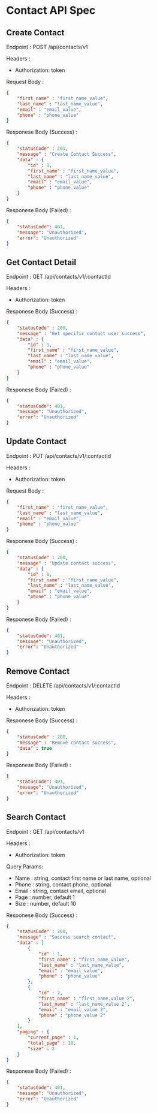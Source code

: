 # Contact API Spec

## Create Contact

Endpoint : POST /api/contacts/v1

Headers : 
- Authorization: token

Request Body : 

```json
{
    "first_name" : "first_name_value", 
    "last_name" : "last_name_value",
    "email" : "email_value",
    "phone" : "phone_value"
}
```

Responese Body (Success) : 

```json
{
    "statusCode" : 201,
    "message" : "Create Contact Success", 
    "data" : {
        "id" : 1, 
        "first_name" : "first_name_value", 
        "last_name" : "last_name_value",
        "email" : "email_value",
        "phone" : "phone_value"
    }
}
```

Responese Body (Failed) : 

```json
{
    "statusCode": 401,
    "message": "Unauthorized",
    "error": "Unauthorized"
}
```

## Get Contact Detail

Endpoint : GET /api/contacts/v1/:contactId

Headers : 
- Authorization: token

Responese Body (Success) : 

```json
{
    "statusCode" : 200,
    "message" : "Get specific contact user success", 
    "data" : {
        "id" : 1, 
        "first_name" : "first_name_value", 
        "last_name" : "last_name_value",
        "email" : "email_value",
        "phone" : "phone_value"
    }
}
```

Responese Body (Failed) : 

```json
{
    "statusCode": 401,
    "message": "Unauthorized",
    "error": "Unauthorized"
}
```

## Update Contact

Endpoint : PUT /api/contacts/v1/:contactId

Headers : 
- Authorization: token

Request Body : 

```json
{
    "first_name" : "first_name_value", 
    "last_name" : "last_name_value",
    "email" : "email_value",
    "phone" : "phone_value"
}
```

Responese Body (Success) : 

```json
{
    "statusCode" : 200,
    "message" : "Update contact success", 
    "data" : {
        "id" : 1, 
        "first_name" : "first_name_value", 
        "last_name" : "last_name_value",
        "email" : "email_value",
        "phone" : "phone_value"
    }
}
```

Responese Body (Failed) : 

```json
{
    "statusCode": 401,
    "message": "Unauthorized",
    "error": "Unauthorized"
}
```

## Remove Contact
Endpoint : DELETE /api/contacts/v1/:contactId

Headers : 
- Authorization: token

Responese Body (Success) : 

```json
{
    "statusCode" : 200,
    "message" : "Remove contact success", 
    "data" : true
}
```

Responese Body (Failed) : 

```json
{
    "statusCode": 401,
    "message": "Unauthorized",
    "error": "Unauthorized"
}
```

## Search Contact
Endpoint : GET /api/contacts/v1

Headers : 
- Authorization: token

Query Params:
- Name : string, contact first name or last name, optional
- Phone : string, contact phone, optional
- Email : string, contact email, optional
- Page : number, default 1
- Size : number, default 10

Responese Body (Success) : 

```json
{
    "statusCode" : 200,
    "message" : "Success search contact", 
    "data" : [
        {
            "id" : 1, 
            "first_name" : "first_name_value", 
            "last_name" : "last_name_value",
            "email" : "email_value",
            "phone" : "phone_value"
        },
        {
            "id" : 2, 
            "first_name" : "first_name_value 2", 
            "last_name" : "last_name_value 2",
            "email" : "email_value 2",
            "phone" : "phone_value 2"
        }
    ],
    "paging" : {
        "current_page" : 1,
        "total_page" : 10,
        "size" : 2 
    }
}
```

Responese Body (Failed) : 

```json
{
    "statusCode": 401,
    "message": "Unauthorized",
    "error": "Unauthorized"
}
```


